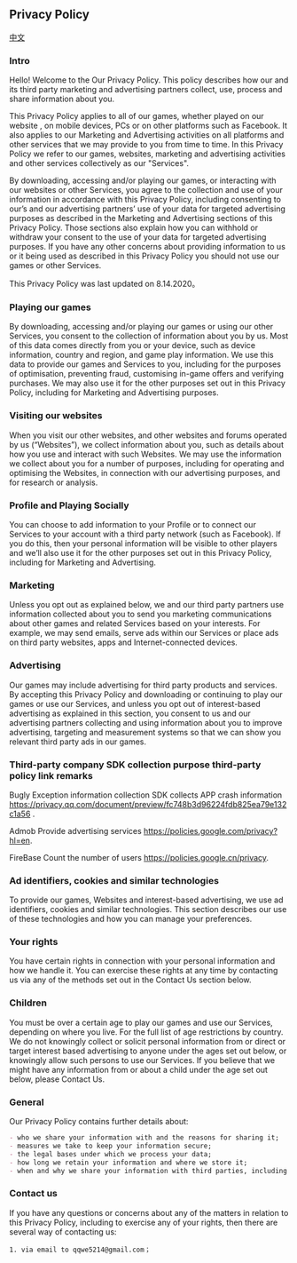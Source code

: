 ## Privacy Policy
[中文](index.md)
### Intro
Hello! Welcome to the Our Privacy Policy. This policy describes how our and its third party marketing and advertising partners collect, use, process and share information about you.

This Privacy Policy applies to all of our games, whether played on our website , on mobile devices, PCs or on other platforms such as Facebook. It also applies to our Marketing and Advertising activities on all platforms and other services that we may provide to you from time to time. In this Privacy Policy we refer to our games, websites, marketing and advertising activities and other services collectively as our "Services".

By downloading, accessing and/or playing our games, or interacting with our websites or other Services, you agree to the collection and use of your information in accordance with this Privacy Policy, including consenting to our’s and our advertising partners’ use of your data for targeted advertising purposes as described in the Marketing and Advertising sections of this Privacy Policy. Those sections also explain how you can withhold or withdraw your consent to the use of your data for targeted advertising purposes. If you have any other concerns about providing information to us or it being used as described in this Privacy Policy you should not use our games or other Services.

This Privacy Policy was last updated on 8.14.2020。

### Playing our games

By downloading, accessing and/or playing our games or using our other Services, you consent to the collection of information about you by us. Most of this data comes directly from you or your device, such as device information, country and region, and game play information. We use this data to provide our games and Services to you, including for the purposes of optimisation, preventing fraud, customising in-game offers and verifying purchases. We may also use it for the other purposes set out in this Privacy Policy, including for Marketing and Advertising purposes.

### Visiting our websites

When you visit our other websites,  and other websites and forums operated by us (“Websites”), we collect information about you, such as details about how you use and interact with such Websites. We may use the information we collect about you for a number of purposes, including for operating and optimising the Websites, in connection with our advertising purposes, and for research or analysis.

### Profile and Playing Socially
You can choose to add information to your Profile or to connect our Services to your account with a third party network (such as Facebook). If you do this, then your personal information will be visible to other players and we’ll also use it for the other purposes set out in this Privacy Policy, including for Marketing and Advertising.
### Marketing
Unless you opt out as explained below, we and our third party partners use information collected about you to send you marketing communications about other games and related Services based on your interests. For example, we may send emails, serve ads within our Services or place ads on third party websites, apps and Internet-connected devices.


### Advertising
Our games may include advertising for third party products and services. By accepting this Privacy Policy and downloading or continuing to play our games or use our Services, and unless you opt out of interest-based advertising as explained in this section, you consent to us and our advertising partners collecting and using information about you to improve advertising, targeting and measurement systems so that we can show you relevant third party ads in our games.

### Third-party company SDK collection purpose third-party policy link remarks

Bugly Exception information collection SDK collects APP crash information https://privacy.qq.com/document/preview/fc748b3d96224fdb825ea79e132c1a56 .    

Admob Provide advertising services https://policies.google.com/privacy?hl=en.    

FireBase Count the number of users https://policies.google.cn/privacy.    


### Ad identifiers, cookies and similar technologies
To provide our games, Websites and interest-based advertising, we use ad identifiers, cookies and similar technologies. This section describes our use of these technologies and how you can manage your preferences.
### Your rights

You have certain rights in connection with your personal information and how we handle it. You can exercise these rights at any time by contacting us via any of the methods set out in the Contact Us section below.

### Children

You must be over a certain age to play our games and use our Services, depending on where you live. For the full list of age restrictions by country. We do not knowingly collect or solicit personal information from or direct or target interest based advertising to anyone under the ages set out below, or knowingly allow such persons to use our Services. If you believe that we might have any information from or about a child under the age set out below, please Contact Us.


### General
Our Privacy Policy contains further details about:


```markdown
- who we share your information with and the reasons for sharing it;
- measures we take to keep your information secure;
- the legal bases under which we process your data;
- how long we retain your information and where we store it;
- when and why we share your information with third parties, including transfers outside of the European Economic Area (the “EEA”); and changes or updates to our Privacy Policy.
```

### Contact us
If you have any questions or concerns about any of the matters in relation to this Privacy Policy, including to exercise any of your rights, then there are several way of contacting us:
```
1. via email to qqwe5214@gmail.com；

```

 